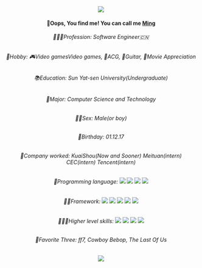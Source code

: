<div>
  <div align="center">
    <img src="https://upload.wikimedia.org/wikipedia/en/f/fb/Sun_Yat-sen_University_Logo.png"/>
   <h4>🫣Oops, You find me! You can call me <a href="https://github.com/123Chaos">Ming</a></h4>
   <div>
     <h6>🧑🏻‍💻Profession: Software Engineer🇨🇳</h6>
     <h6>🥳Hobby: 🎮Video gamesVideo games, 🫠ACG, 🎸Guitar, 🎥Movie Appreciation</h6>
     <h6>📚Education: Sun Yat-sen University(Undergraduate)</h6>
     <h6>🎃Major: Computer Science and Technology</h6>
     <h6>👶🏻Sex: Male(or boy)</h6>
     <h6>🎂Birthday: 01.12.17</h6>
     <h6>👾Company worked: KuaiShou(Now and Sooner) Meituan(intern) CEC(intern) Tencent(intern)</h6>
     <h6>🤪Programming language: 
     <img src="https://img.shields.io/badge/javascript-%23FF4858">
     <img src="https://img.shields.io/badge/java-%231B7F79">
     <img src="https://img.shields.io/badge/python-%236554DE">
     <img src="https://img.shields.io/badge/cpp-%2300CCC0">
     </h6>
     <h6>🥷🏻Framework: 
     <img src="https://img.shields.io/badge/Vue-%2372F2EB">
     <img src="https://img.shields.io/badge/React-%233FE8DF">
     <img src="https://img.shields.io/badge/NestJS-%233FE8A5">
     <img src="https://img.shields.io/badge/ReactNative-%233FE8A5">
     <img src="https://img.shields.io/badge/springboot-%2330DB9E">
     </h6>
     <h6>🦹🏻‍♂️Higher level skills: 
     <img src="https://img.shields.io/badge/webgl-%2395E83F">
     <img src="https://img.shields.io/badge/webrtc-%23951111">
     <img src="https://img.shields.io/badge/mysql-%23549BDE">
     <img src="https://img.shields.io/badge/mongodb-%235470DE">
     </h6>
     <h6>🐣Favorite Three: ff7, Cowboy Bebop, The Last Of Us</h6>
  </div>
  <div>
    <img src="https://github-readme-stats.vercel.app/api/top-langs/?username=123Chaos&hide_title=true&hide_border=true&text_color=000&bg_color=eee"/>
  </div>
</div>
